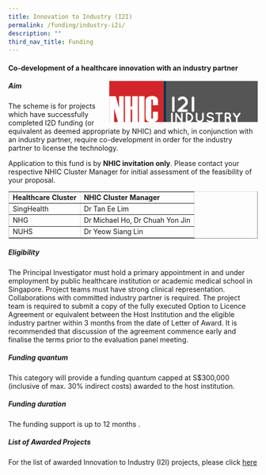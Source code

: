 ```yaml
---
title: Innovation to Industry (I2I)
permalink: /funding/industry-i2i/
description: ""
third_nav_title: Funding
---
```

#### **Co-development of a healthcare innovation with an industry partner**

<img src="/images/Funding/logo_i2i.jpg" style="width:300px" align="right">

##### **Aim**

The scheme is for projects which have successfully completed I2D funding (or equivalent as deemed appropriate by NHIC) and which, in conjunction with an industry partner, require co-development in order for the industry partner to license the technology.

Application to this fund is by&nbsp;**NHIC invitation only**. Please contact your respective NHIC Cluster Manager for initial assessment of the feasibility of your proposal.

<table style="max-width: 100%; background-color: transparent; border-collapse: collapse; border-spacing: 0px; padding: 0px; margin: 10px 0px; width: 855.125px; border-width: 1px; border-color: rgb(222, 222, 222);" cellpadding="10" border="1"><tbody><tr><td><strong style="font-weight: bold;">Healthcare Cluster</strong></td><td><strong style="font-weight: bold;">NHIC Cluster Manager</strong></td></tr><tr><td>SingHealth</td><td>Dr Tan Ee Lim</td></tr><tr><td>NHG</td><td>Dr Michael Ho, Dr Chuah Yon Jin</td></tr><tr><td>NUHS</td><td>Dr Yeow Siang Lin</td></tr></tbody></table>

##### **Eligibility**

The Principal Investigator must hold a primary appointment in and under employment by public healthcare institution or academic medical school in Singapore. Project teams must have strong clinical representation. Collaborations with committed industry partner is required. The project team is required to submit a copy of the fully executed Option to Licence Agreement or equivalent between the Host Institution and the eligible industry partner within 3 months from the date of Letter of Award. It is recommended that discussion of the agreement commence early and finalise the terms prior to the evaluation panel meeting.

##### **Funding quantum**

This category will provide a funding quantum capped at S$300,000 (inclusive of max. 30% indirect costs) awarded to the host institution.

##### **Funding duration**

The funding support is up to 12 months
.
##### **List of Awarded Projects**
For the list of awarded Innovation to Industry (I2I) projects, please click [here]( https://for.sg/awardedi2i)